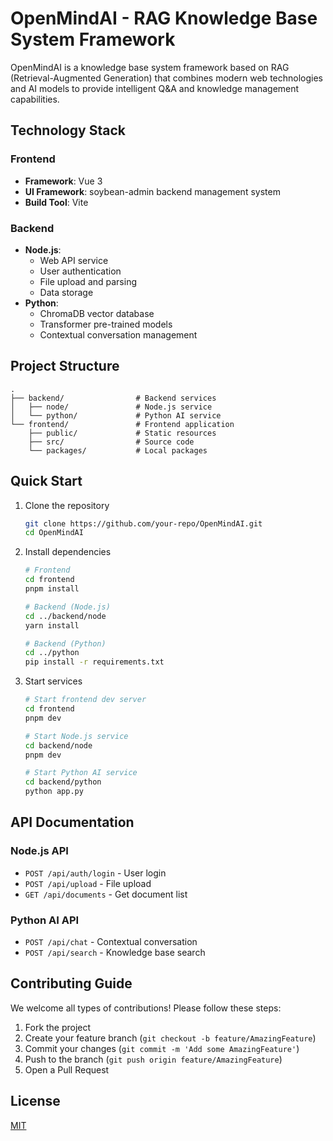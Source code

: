 # OpenMindAI - RAG Knowledge Base System Framework

OpenMindAI is a knowledge base system framework based on RAG (Retrieval-Augmented Generation) that combines modern web technologies and AI models to provide intelligent Q&A and knowledge management capabilities.

## Technology Stack

### Frontend
- **Framework**: Vue 3
- **UI Framework**: soybean-admin backend management system
- **Build Tool**: Vite

### Backend
- **Node.js**:
  - Web API service
  - User authentication
  - File upload and parsing
  - Data storage
- **Python**:
  - ChromaDB vector database
  - Transformer pre-trained models
  - Contextual conversation management

## Project Structure

```
.
├── backend/                # Backend services
│   ├── node/               # Node.js service
│   └── python/             # Python AI service
└── frontend/               # Frontend application
    ├── public/             # Static resources
    ├── src/                # Source code
    └── packages/           # Local packages
```

## Quick Start

1. Clone the repository
   ```bash
   git clone https://github.com/your-repo/OpenMindAI.git
   cd OpenMindAI
   ```

2. Install dependencies
   ```bash
   # Frontend
   cd frontend
   pnpm install

   # Backend (Node.js)
   cd ../backend/node
   yarn install

   # Backend (Python)
   cd ../python
   pip install -r requirements.txt
   ```

3. Start services
   ```bash
   # Start frontend dev server
   cd frontend
   pnpm dev

   # Start Node.js service
   cd backend/node
   pnpm dev

   # Start Python AI service
   cd backend/python
   python app.py
   ```

## API Documentation

### Node.js API
- `POST /api/auth/login` - User login
- `POST /api/upload` - File upload
- `GET /api/documents` - Get document list

### Python AI API
- `POST /api/chat` - Contextual conversation
- `POST /api/search` - Knowledge base search

## Contributing Guide

We welcome all types of contributions! Please follow these steps:

1. Fork the project
2. Create your feature branch (`git checkout -b feature/AmazingFeature`)
3. Commit your changes (`git commit -m 'Add some AmazingFeature'`)
4. Push to the branch (`git push origin feature/AmazingFeature`)
5. Open a Pull Request

## License

[MIT](https://choosealicense.com/licenses/mit/)
